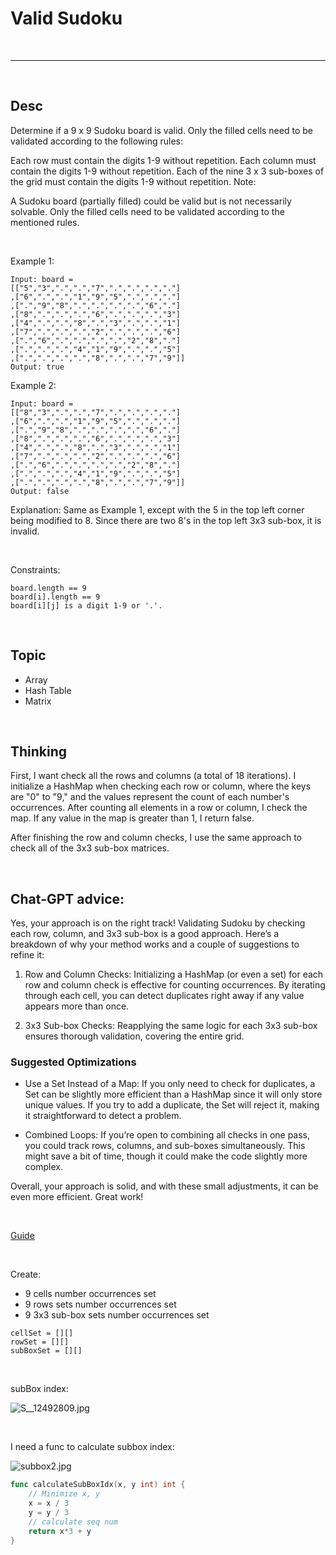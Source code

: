 # Valid Sudoku

<br>

---

<br>

## Desc

Determine if a 9 x 9 Sudoku board is valid. Only the filled cells need to be validated according to the following rules:

Each row must contain the digits 1-9 without repetition.
Each column must contain the digits 1-9 without repetition.
Each of the nine 3 x 3 sub-boxes of the grid must contain the digits 1-9 without repetition.
Note:

A Sudoku board (partially filled) could be valid but is not necessarily solvable.
Only the filled cells need to be validated according to the mentioned rules.


<br>

Example 1:

```
Input: board =
[["5","3",".",".","7",".",".",".","."]
,["6",".",".","1","9","5",".",".","."]
,[".","9","8",".",".",".",".","6","."]
,["8",".",".",".","6",".",".",".","3"]
,["4",".",".","8",".","3",".",".","1"]
,["7",".",".",".","2",".",".",".","6"]
,[".","6",".",".",".",".","2","8","."]
,[".",".",".","4","1","9",".",".","5"]
,[".",".",".",".","8",".",".","7","9"]]
Output: true

```


Example 2:


```
Input: board =
[["8","3",".",".","7",".",".",".","."]
,["6",".",".","1","9","5",".",".","."]
,[".","9","8",".",".",".",".","6","."]
,["8",".",".",".","6",".",".",".","3"]
,["4",".",".","8",".","3",".",".","1"]
,["7",".",".",".","2",".",".",".","6"]
,[".","6",".",".",".",".","2","8","."]
,[".",".",".","4","1","9",".",".","5"]
,[".",".",".",".","8",".",".","7","9"]]
Output: false

```

Explanation: Same as Example 1, except with the 5 in the top left corner being modified to 8. Since there are two 8's in the top left 3x3 sub-box, it is invalid.

<br>

Constraints:

```
board.length == 9
board[i].length == 9
board[i][j] is a digit 1-9 or '.'.
```

<br>

## Topic

* Array
* Hash Table
* Matrix

<br>

## Thinking

First, I want check all the rows and columns (a total of 18 iterations).
I initialize a HashMap when checking each row or column, where the keys are "0" to "9," and the values represent the count of each number's occurrences.
After counting all elements in a row or column, I check the map. If any value in the map is greater than 1, I return false.

After finishing the row and column checks, I use the same approach to check all of the 3x3 sub-box matrices.

<br>

## Chat-GPT advice:

Yes, your approach is on the right track! Validating Sudoku by checking each row, column, and 3x3 sub-box is a good approach. Here’s a breakdown of why your method works and a couple of suggestions to refine it:

1. Row and Column Checks: Initializing a HashMap (or even a set) for each row and column check is effective for counting occurrences. By iterating through each cell, you can detect duplicates right away if any value appears more than once.

2. 3x3 Sub-box Checks: Reapplying the same logic for each 3x3 sub-box ensures thorough validation, covering the entire grid.

### Suggested Optimizations

* Use a Set Instead of a Map: If you only need to check for duplicates, a Set can be slightly more efficient than a HashMap since it will only store unique values. If you try to add a duplicate, the Set will reject it, making it straightforward to detect a problem.

* Combined Loops: If you’re open to combining all checks in one pass, you could track rows, columns, and sub-boxes simultaneously. This might save a bit of time, though it could make the code slightly more complex.

Overall, your approach is solid, and with these small adjustments, it can be even more efficient. Great work!

<br>

[Guide](https://skyyen999.gitbooks.io/-leetcode-with-javascript/content/questions/36md.html)

<br>

Create: 

* 9 cells number occurrences set
* 9 rows sets number occurrences set
* 9 3x3 sub-box sets number occurrences set

```
cellSet = [][]
rowSet = [][]
subBoxSet = [][]
```

<br>

subBox index:

![S__12492809.jpg](imgs/subbox.jpg)

<br>

I need a func to calculate subbox index:

![subbox2.jpg](imgs/subbox2.jpg)

```go
func calculateSubBoxIdx(x, y int) int {
    // Minimize x, y
    x = x / 3
    y = y / 3
    // calculate seq num
    return x*3 + y
}
```



